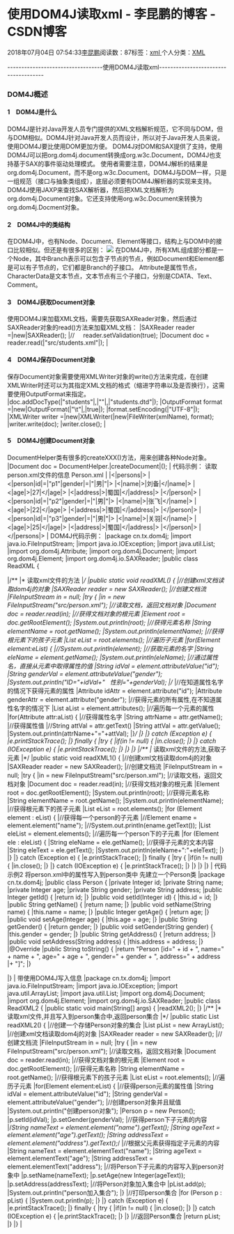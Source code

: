 
# 使用DOM4J读取xml - 李昆鹏的博客 - CSDN博客


2018年07月04日 07:54:33[李昆鹏](https://me.csdn.net/weixin_41547486)阅读数：87标签：[xml																](https://so.csdn.net/so/search/s.do?q=xml&t=blog)个人分类：[XML																](https://blog.csdn.net/weixin_41547486/article/category/7771052)


----------------------------------使用DOM4J读取xml-------------------------------------
### DOM4J概述

#### 1　DOM4J是什么
DOM4J是针对Java开发人员专门提供的XML文档解析规范，它不同与DOM，但与DOM相似。DOM4J针对Java开发人员而设计，所以对于Java开发人员来说，使用DOM4J要比使用DOM更加方便。
DOM4J对DOM和SAX提供了支持，使用DOM4J可以把org.dom4j.document转换成org.w3c.Document，DOM4J也支持基于SAX的事件驱动处理模式。
使用者需要注意，DOM4J解析的结果是org.dom4j.Document，而不是org.w3c.Document。DOM4J与DOM一样，只是一组规范（接口与抽象类组成），底层必须要有DOM4J解析器的实现来支持。
DOM4J使用JAXP来查找SAX解析器，然后把XML文档解析为org.dom4j.Document对象。它还支持使用org.w3c.Document来转换为org.dom4j.Docment对象。

#### 2　DOM4J中的类结构
在DOM4J中，也有Node、Document、Element等接口，结构上与DOM中的接口比较相似。但还是有很多的区别：
![](https://img-blog.csdn.net/20180704075348266?watermark/2/text/aHR0cHM6Ly9ibG9nLmNzZG4ubmV0L3dlaXhpbl80MTU0NzQ4Ng==/font/5a6L5L2T/fontsize/400/fill/I0JBQkFCMA==/dissolve/70)
在DOM4J中，所有XML组成部分都是一个Node，其中Branch表示可以包含子节点的节点，例如Document和Element都是可以有子节点的，它们都是Branch的子接口。
Attribute是属性节点，CharacterData是文本节点，文本节点有三个子接口，分别是CDATA、Text、Comment。

#### 3　DOM4J获取Document对象
使用DOM4J来加载XML文档，需要先获取SAXReader对象，然后通过SAXReader对象的read()方法来加载XML文档：
|SAXReader reader =|new|SAXReader();
|//     reader.setValidation(true);
|Document  doc = reader.read(|"src/students.xml"|);
|

#### 4　DOM4J保存Document对象
保存Document对象需要使用XMLWriter对象的write()方法来完成，在创建XMLWriter时还可以为其指定XML文档的格式（缩进字符串以及是否换行），这需要使用OutputFormat来指定。
|doc.addDocType(|"students"|,|""|,|"students.dtd"|);
|OutputFormat format =|new|OutputFormat(|"\t"|,|true|);
|format.setEncoding(|"UTF-8"|);
|XMLWriter writer =|new|XMLWriter(|new|FileWriter(xmlName), format);
|writer.write(doc);
|writer.close();
|

#### 5　DOM4J创建Document对象
DocumentHelper类有很多的createXXX()方法，用来创建各种Node对象。
|Document doc = DocumentHelper.|createDocument|();
|
代码示例：
读取person.xml文件的信息
Person.xml
|<?|xml|version|=|"1.0"|encoding|=|"UTF-8"|?>
|<|persons|>
|<|person|id|=|"p1"|gender|=|"|男|"|>
|<|name|>|刘备|</|name|>
|<|age|>|27|</|age|>
|<|address|>|蜀国|</|address|>
|</|person|>
|<|person|id|=|"p2"|gender|=|"|男|"|>
|<|name|>|张飞|</|name|>
|<|age|>|22|</|age|>
|<|address|>|蜀国|</|address|>
|</|person|>
|<|person|id|=|"p3"|gender|=|"|男|"|>
|<|name|>|关羽|</|name|>
|<|age|>|25|</|age|>
|<|address|>|蜀国|</|address|>
|</|person|>
|</|persons|>
|
DOM4J代码示例：
|package cn.tx.dom4j;
|import java.io.FileInputStream;
|import java.io.IOException;
|import java.util.List;
|import org.dom4j.Attribute;
|import org.dom4j.Document;
|import org.dom4j.Element;
|import org.dom4j.io.SAXReader;
|public class ReadXML {

|/**
|* 读取xml文件的方法
|*/
|public  static void readXML() {
|//创建xml文档读取dom4j的对象
|SAXReader  reader = new SAXReader();
|//创建文档流
|FileInputStream  in = null;
|try  {
|in  = new FileInputStream("src/person.xml");
|//读取文档，返回文档对象
|Document  doc = reader.read(in);
|//获得文档对象的根元素
|Element  root = doc.getRootElement();
|System.out.println(root);
|//获得元素名称
|String  elementName = root.getName();
|System.out.println(elementName);
|//获得根元素下的孩子元素
|List<Element>  eList = root.elements();
|//遍历子元素
|for(Element  element:eList) {
|//System.out.println(element);
|//获取元素的名字
|String  eleName = element.getName();
|System.out.println(eleName);
|//通过属性名，直接从元素中取得属性的值
|String  idVal = element.attributeValue("id");
|String  genderVal = element.attributeValue("gender");
|System.out.println("ID="+idVal+"   性别="+genderVal);
|/*
|//在知道属性名字的情况下获得元素的属性
|Attribute  idAttr = element.attribute("id");
|Attribute  genderAttr = element.attribute("gender");
|//获得元素的所有属性,在不知道属性名字的情况下
|List<Attribute>  aList = element.attributes();
|//遍历每一个元素的属性
|for(Attribute  attr:aList) {
|//获得属性名字
|String  attrName = attr.getName();
|//获得属性值
|//String  attVal = attr.getText()
|String  attVal = attr.getValue();
|System.out.println(attrName+"="+attVal);
|}*/
|}
|}  catch (Exception e) {
|e.printStackTrace();
|}  finally {
|try  {
|if(in  != null) {
|in.close();
|}
|}  catch (IOException e) {
|e.printStackTrace();
|}
|}
|}
|/**
|* 读取xml文件的方法,获取子元素
|*/
|public  static void readXML1() {
|//创建xml文档读取dom4j的对象
|SAXReader  reader = new SAXReader();
|//创建文档流
|FileInputStream  in = null;
|try  {
|in  = new FileInputStream("src/person.xml");
|//读取文档，返回文档对象
|Document  doc = reader.read(in);
|//获得文档对象的根元素
|Element  root = doc.getRootElement();
|System.out.println(root);
|//获得元素名称
|String  elementName = root.getName();
|System.out.println(elementName);
|//获得根元素下的孩子元素
|List<Element>  eList = root.elements();
|for  (Element element : eList) {
|//获得每一个person的子元素
|//Element ename =  element.element("name");
|//System.out.println(ename.getText());
|List<Element>  eleList = element.elements();
|//遍历每一个person下的子元素
|for  (Element ele : eleList) {
|String  eleName = ele.getName();
|//获得子元素的文本内容
|String  eleText = ele.getText();
|System.out.println(eleName+":"+eleText);
|}
|}
|}  catch (Exception e) {
|e.printStackTrace();
|}  finally {
|try  {
|if(in  != null) {
|in.close();
|}
|}  catch (IOException e) {
|e.printStackTrace();
|}
|}
|}
|}
|
代码示例2
将person.xml中的属性写入到person类中
先建立一个Person类
|package cn.tx.dom4j;
|public class Person {
|private  Integer id;
|private  String name;
|private  Integer age;
|private  String gender;
|private  String address;
|public  Integer getId() {
|return  id;
|}
|public  void setId(Integer id) {
|this.id  = id;
|}
|public  String getName() {
|return  name;
|}
|public  void setName(String name) {
|this.name  = name;
|}
|public  Integer getAge() {
|return  age;
|}
|public  void setAge(Integer age) {
|this.age  = age;
|}
|public  String getGender() {
|return  gender;
|}
|public  void setGender(String gender) {
|this.gender  = gender;
|}
|public  String getAddress() {
|return  address;
|}
|public  void setAddress(String address) {
|this.address  = address;
|}
|@Override
|public  String toString() {
|return  "Person [id=" + id + ", name=" + name + ",  age=" + age + ", gender=" + gender + ", address=" +  address
|+  "]";
|}

|}
|
带使用DOM4J写入信息
|package cn.tx.dom4j;
|import java.io.FileInputStream;
|import java.io.IOException;
|import java.util.ArrayList;
|import java.util.List;
|import org.dom4j.Document;
|import org.dom4j.Element;
|import org.dom4j.io.SAXReader;
|public class ReadXML2 {
|public  static void main(String[] args) {
|readXML2();
|}
|/**
|* 读取xml文件,并且写入到person集合中,返回person集合
|*/
|public  static List<Person> readXML2() {
|//创建一个存储Person对象的集合
|List<Person>  pList = new ArrayList<Person>();
|//创建xml文档读取dom4j的对象
|SAXReader  reader = new SAXReader();
|//创建文档流
|FileInputStream  in = null;
|try  {
|in  = new FileInputStream("src/person.xml");
|//读取文档，返回文档对象
|Document  doc = reader.read(in);
|//获得文档对象的根元素
|Element  root = doc.getRootElement();
|//获得元素名称
|String  elementName = root.getName();
|//获得根元素下的孩子元素
|List<Element>  eList = root.elements();
|//遍历子元素
|for(Element  element:eList) {
|//获得person元素的属性值
|String  idVal = element.attributeValue("id");
|String  genderVal = element.attributeValue("gender");
|//创建person对象并且赋值
|System.out.println("创建person对象");
|Person  p = new Person();
|p.setId(idVal);
|p.setGender(genderVal);
|//获得person下子元素的内容
|/*String  nameText = element.element("name").getText();
|String  ageText = element.element("age").getText();
|String  addressText = element.element("address").getText();*/
|//根据父元素获得指定子元素的内容
|String  nameText = element.elementText("name");
|String  ageText = element.elementText("age");
|String  addressText = element.elementText("address");
|//将Person下子元素的内容写入到person对象中
|p.setName(nameText);
|p.setAge(new  Integer(ageText));
|p.setAddress(addressText);
|//将Person对象加入集合中
|pList.add(p);
|System.out.println("person加入集合");
|}
|//打印person集合
|for  (Person p : pList) {
|System.out.println(p);
|}
|}  catch (Exception e) {
|e.printStackTrace();
|}  finally {
|try  {
|if(in  != null) {
|in.close();
|}
|}  catch (IOException e) {
|e.printStackTrace();
|}
|}
|//返回Person集合
|return  pList;
|}
|}
|


